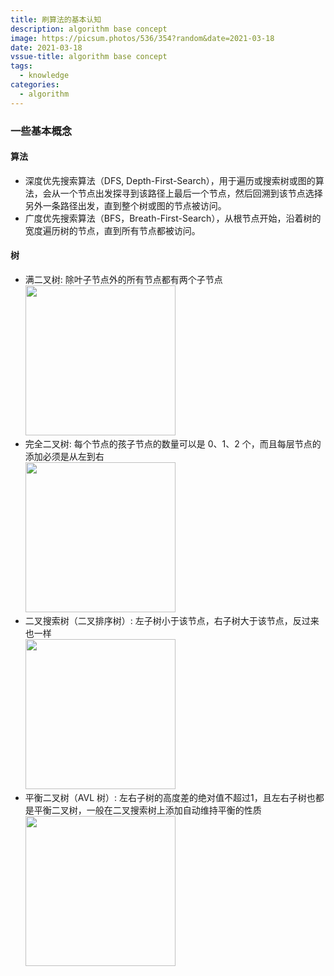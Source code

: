 ```yaml
---
title: 刷算法的基本认知
description: algorithm base concept
image: https://picsum.photos/536/354?random&date=2021-03-18
date: 2021-03-18
vssue-title: algorithm base concept
tags:
  - knowledge
categories:
  - algorithm
---
```


### 一些基本概念
#### 算法
- 深度优先搜索算法（DFS, Depth-First-Search），用于遍历或搜索树或图的算法，会从一个节点出发探寻到该路径上最后一个节点，然后回溯到该节点选择另外一条路径出发，直到整个树或图的节点被访问。
- 广度优先搜索算法（BFS，Breath-First-Search），从根节点开始，沿着树的宽度遍历树的节点，直到所有节点都被访问。
#### 树

- 满二叉树: 除叶子节点外的所有节点都有两个子节点
<br/><img src="/img/full_bin_tree.png" width="240" height="240"/>
- 完全二叉树: 每个节点的孩子节点的数量可以是 0、1、2 个，而且每层节点的添加必须是从左到右
<br/><img src="/img/wq_bin_tree.png" width="240" height="240"/>
- 二叉搜索树（二叉排序树）: 左子树小于该节点，右子树大于该节点，反过来也一样
<br/><img src="/img/order_bin_tree.png" width="240" height="240"/>
- 平衡二叉树（AVL 树）: 左右子树的高度差的绝对值不超过1，且左右子树也都是平衡二叉树，一般在二叉搜索树上添加自动维持平衡的性质
<br/><img src="/img/balance_bin_tree.png" width="240" height="240"/>